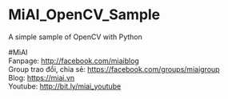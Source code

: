 # MiAI_OpenCV_Sample
A simple sample of OpenCV with Python

#MìAI <br>
Fanpage: http://facebook.com/miaiblog <br>
Group trao đổi, chia sẻ: https://facebook.com/groups/miaigroup <br>
Blog: https://miai.vn<br>
Youtube: http://bit.ly/miai_youtube  
